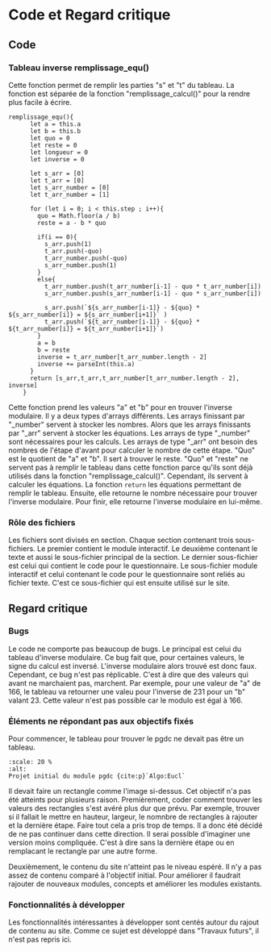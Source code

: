 # Code et Regard critique

## Code

### Tableau inverse remplissage_equ()
Cette fonction permet de remplir les parties "s" et "t" du tableau. La fonction est séparée de la fonction "remplissage_calcul()" pour la rendre plus facile à écrire. 

```{code-block} javascript
remplissage_equ(){
      let a = this.a
      let b = this.b
      let quo = 0
      let reste = 0
      let longueur = 0
      let inverse = 0

      let s_arr = [0]
      let t_arr = [0]
      let s_arr_number = [0]
      let t_arr_number = [1]

      for (let i = 0; i < this.step ; i++){
        quo = Math.floor(a / b)
        reste = a - b * quo
        
        if(i == 0){
          s_arr.push(1)
          t_arr.push(-quo)
          t_arr_number.push(-quo)
          s_arr_number.push(1)
        }
        else{
          t_arr_number.push(t_arr_number[i-1] - quo * t_arr_number[i])
          s_arr_number.push(s_arr_number[i-1] - quo * s_arr_number[i])

          s_arr.push(`${s_arr_number[i-1]} - ${quo} * ${s_arr_number[i]} = ${s_arr_number[i+1]}` )
          t_arr.push(`${t_arr_number[i-1]} - ${quo} * ${t_arr_number[i]} = ${t_arr_number[i+1]}`)
        }
        a = b
        b = reste
        inverse = t_arr_number[t_arr_number.length - 2] 
        inverse += parseInt(this.a)
      }
      return [s_arr,t_arr,t_arr_number[t_arr_number.length - 2], inverse]
    }
```
Cette fonction prend les valeurs "a" et "b" pour en trouver l'inverse modulaire. Il y a deux types d'arrays différents. Les arrays finissant par "_number" servent à stocker les nombres. Alors que les arrays finissants par "_arr" servent à stocker les équations. Les arrays de type "_number" sont nécessaires pour les calculs. Les arrays de type "_arr" ont besoin des nombres de l'étape d'avant pour calculer le nombre de cette étape. "Quo" est le quotient de "a" et "b". Il sert à trouver le reste. "Quo" et "reste" ne servent pas à remplir le tableau dans cette fonction parce qu'ils sont déjà utilisés dans la fonction "remplissage_calcul()". Cependant, ils servent à calculer les équations. 
La fonction `return` les équations permettant de remplir le tableau. Ensuite, elle retourne le nombre nécessaire pour trouver l'inverse modulaire. Pour finir, elle retourne l'inverse modulaire en lui-même. 

### Rôle des fichiers  

Les fichiers sont divisés en section. Chaque section contenant trois sous-fichiers. 
Le premier contient le module interactif. Le deuxième contenant le texte et aussi le sous-fichier principal de la section. Le dernier sous-fichier est celui qui contient le code pour le questionnaire. Le sous-fichier module interactif et celui contenant le code pour le questionnaire sont reliés au fichier texte. C'est ce sous-fichier qui est ensuite utilisé sur le site. 

## Regard critique

### Bugs

Le code ne comporte pas beaucoup de bugs. Le principal est celui du tableau d'inverse modulaire. Ce bug fait que, pour certaines valeurs, le signe du calcul est inversé. L'inverse modulaire alors trouvé est donc faux. Cependant, ce bug n'est pas réplicable. C'est à dire que des valeurs qui avant ne marchaient pas, marchent. Par exemple, pour une valeur de "a" de 166, le tableau va retourner une valeu pour l'inverse de 231 pour un "b" valant 23. Cette valeur n'est pas possible car le modulo est égal à 166.

### Éléments ne répondant pas aux objectifs fixés

Pour commencer, le tableau pour trouver le pgdc ne devait pas être un tableau.
```{figure} img/Wiki_euclide.png 
:scale: 20 % 
:alt:  
Projet initial du module pgdc {cite:p}`Algo:Eucl` 
``` 
Il devait faire un rectangle comme l'image si-dessus. Cet objectif n'a pas été atteints pour plusieurs raison. Premièrement, coder comment trouver les valeurs des rectangles s'est avéré plus dur que prévu. Par exemple, trouver si il fallait le mettre en hauteur, largeur, le nomnbre de rectangles à rajouter et la dernière étape. Faire tout cela a pris trop de temps. Il a donc été décidé de ne pas continuer dans cette direction. Il serai possible d'imaginer une version moins compliquée. C'est à dire sans la dernière étape ou en remplacant le rectangle par une autre forme.

Deuxièmement, le contenu du site n'atteint pas le niveau espéré. Il n'y a pas assez de contenu comparé à l'objectif initial. Pour améliorer il faudrait rajouter de nouveaux modules, concepts et améliorer les modules existants.

### Fonctionnalités à développer

Les fonctionnalités intéressantes à développer sont centés autour du rajout de contenu au site. Comme ce sujet est développé dans "Travaux futurs", il n'est pas repris ici.
